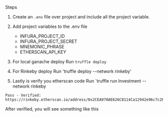 

Steps

1. Create an `.env` file over project and include all the project variable.
2. Add project variables to the .env file
   - INFURA_PROJECT_ID
   - INFURA_PROJECT_SECRET 
   - MNEMONIC_PHRASE
   - ETHERSCAN_API_KEY 

3. For local ganache deploy
   Run `truffle deploy`

4. For Rinkeby deploy
   Run 'truffle deploy --network rinkeby'

5. Lastly is verify you etherscan code
   Run `truffle run Investment --network rinkeby

```
Pass - Verified: https://rinkeby.etherscan.io/address/0x2CEA970AE626C8114Ca12942e96c7c2E189C16b2#contracts
```

After verified, you will see something like this

